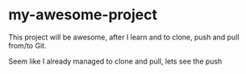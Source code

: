 # my-awesome-project

This project will be awesome, after I learn and to clone, push and pull from/to Git.

Seem like I already managed to clone and pull, lets see the push
